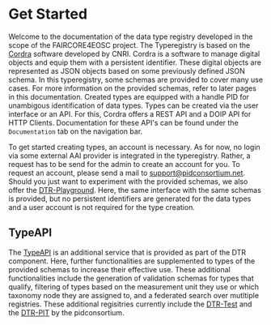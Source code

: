 # Get Started

Welcome to the documentation of the data type registry developed in the scope of the FAIRCORE4EOSC project. The Typeregistry is based on the [Cordra](https://www.cordra.org/) software developed by CNRI. Cordra is a software to manage digital objects and equip them with a persistent identifier. These digital objects are represented as JSON objects based on some previously defined JSON schema. In this typeregistry, some schemas are provided to cover many use cases. For more information on the provided schemas, refer to later pages in this documentation. Created types are equipped with a handle PID for unambigous identification of data types. Types can be created via the user interface or an API. For this, Cordra offers a REST API and a DOIP API for HTTP Clients. Documentation for these API's can be found under the `Documentation` tab on the navigation bar.

To get started creating types, an account is necessary. As for now, no login via some external AAI provider is integrated in the typeregistry. Rather, a request has to be send for the admin to create an account for you. To request an account, please send a mail to [support@pidconsortium.net](mailto:support@pidconsortium.net). Should you just want to experiment with the provided schemas, we also offer the [DTR-Playground](https://dtr-playground.pidconsortium.eu). Here, the same interface with the same schemas is provided, but no persistent identifiers are generated for the data types and a user account is not required for the type creation. 

## TypeAPI

The [TypeAPI](http://typeapi.lab.pidconsortium.net) is an additional service that is provided as part of the DTR component. Here, further functionalities are supplemented to types of the provided schemas to increase their effective use. These additional functionalities include the generation of validation schemas for types that qualify, filtering of types based on the measurement unit they use or which taxonomy node they are assigned to, and a federated search over mutltiple registries. These additional regisitries currently include the [DTR-Test](https://dtr-test.pidconsortium.net) and the [DTR-PIT](https://dtr-pit.pidconsortium.net) by the pidconsortium.